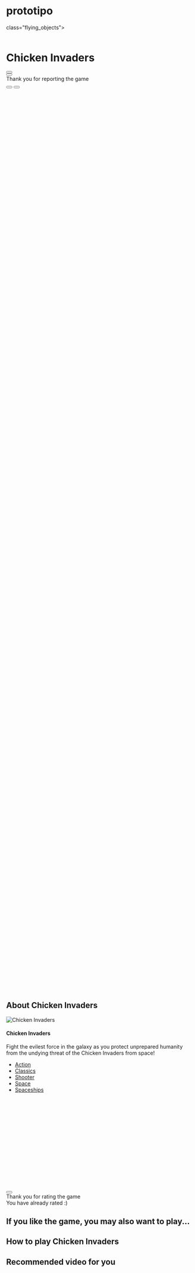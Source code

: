 # prototipo


class="flying_objects"><div class="planet"></div><div class="mars floating duration7s"></div><div class="moon"></div><div class="small_planet"></div><div class="tiny_planet"></div></div><script type="text/javascript">var game_veedi_width = 970;</script><div class="horizontal_banner_wrapper text-center"><div id="JL-GP-BEFORE-GAME" class="bevel_effect banner"><script type="text/javascript">if(!horizontal_banner.width){
	        removeElement( document.getElementById( "JL-GP-BEFORE-GAME" )  );
	}</script><div id="div-gpt-ad-1499596935273-2"><script>googletag.cmd.push(function() { googletag.display('div-gpt-ad-1499596935273-2'); });</script></div></div></div><div class="game_wrapper text-center"><div id="game_div" class="game"><script type="text/javascript">document.getElementById("game_div").style.width = game_div_width + 'px';</script><header class="clearfix"><a href="/" class="joyland_logo_game_page float-right" title="JoyLand Games"></a></header><div class="lightbox_header"><div class="game_header"><h1 itemprop="name" id="game_title">Chicken Invaders</h1><script type="text/javascript">if (is_game_title_width_set){
						document.getElementById("game_title").style.width = banner_calc_data.game_width + 'px';
					}</script><div class="lightbox_header_buttons"><div class="lightbox_header_button_wrapper"><button id="game_not_working_button" class="lightbox_header_button" title="Report game as broken"><i class="svgsingleicon broken_icon"></i></button><div class="game_not_working_popup_wrapper bevel_effect alert"><button title="Close" class="close_popup popup_corner_button"></button><div class="inside"><i class="alert_icon"></i><div class="popup_container"><div class="message success">Thank you for reporting the game</div><div class="message error"></div></div></div></div></div><button id="fullscreen_button" class="lightbox_header_button" title="Full Screen"><i class="svgsingleicon fullscreen_icon"></i></button> <button id="how_to_play_button" class="lightbox_header_button" title="How to play?"><i class="svgsingleicon question_icon"></i></button></div></div><div itemprop="description" style="display:none">Fight the evilest force in the galaxy as you protect unprepared humanity from the undying threat of the Chicken Invaders from space!</div><div itemprop="aggregateRating" itemscope itemtype="http://schema.org/AggregateRating" style="display:none"><span itemprop="ratingValue">5</span> <span itemprop="ratingCount">1</span></div><a href="/" class="sign_back_top" title="JoyLand Games"></a></div><div class="gcontent flex-container"><div class="adv adv_left"><div id="JL-GP-SIDE-LEFT"><script type="text/javascript">if(!game_content_banner_left.width){
        removeElement( document.getElementById("JL-GP-SIDE-LEFT") );
}</script><div id="div-gpt-ad-1501673039733-0"><script>googletag.cmd.push(function() { googletag.display('div-gpt-ad-1501673039733-0'); });</script></div></div></div><div id="games_grid_div_left" class="games_grid vertical_grid vertical_grid_left" style="height:808px"></div><script type="text/javascript">if (!games_grid_left.width){ removeElement(document.getElementById("games_grid_div_left")); }</script><div class="gameContent-wrapper"><div id="gameContent" class="text-center loading" style="width:600px;height:808px"><div id="gamePlayContainer" data-isiframe="true" data-src="https://html5.gamedistribution.com/c0dfc3c50d5748d7b83931de5e2fa849/" data-width="500" data-height="800"></div></div></div><div id="games_grid_div_right" class="games_grid vertical_grid vertical_grid_right" style="height:808px"></div><script type="text/javascript">if (!games_grid_right.width){ removeElement(document.getElementById("games_grid_div_right")); }</script><div class="adv adv_right"><div id="JL-GP-SIDE-RIGHT"><script type="text/javascript">if(!game_content_banner_right.width){
	removeElement( document.getElementById("JL-GP-SIDE-RIGHT") );
}</script><div id="div-gpt-ad-1501673039733-1"><script>googletag.cmd.push(function() { googletag.display('div-gpt-ad-1501673039733-1'); });</script></div></div></div></div></div></div><div class="about_game_wrapper text-center"><div id="about_game_div" class="about_game"><div class="lightbox_blue_header bevel_with_shadow"><div class="blueman right_blueman"></div><h2 class="cube-title">About Chicken Invaders</h2></div><div class="inside flex-container"><div class="lside"><div class="desc"><div class="media-object"><div class="media-object-section"><div class="thumbnail"><img src="/dist/assets/img/games/slider-desktop/game-898.png" alt="Chicken Invaders"></div></div><div class="media-object-section read-wrapper"><h4 class="title">Chicken Invaders</h4><p class="description">Fight the evilest force in the galaxy as you protect unprepared humanity from the undying threat of the Chicken Invaders from space!</p></div></div></div><div class="tags"><ul class="tags_list"><li><a href="/tags/action-games/">Action</a></li><li><a href="/tags/classics-games/">Classics</a></li><li><a href="/tags/shooter-games/">Shooter</a></li><li><a href="/tags/space2-games/">Space</a></li><li><a href="/tags/spaceships-games/">Spaceships</a></li></ul></div><div class="bottom"><div class="inside flex-container"><div class="rankstars"><div id="rateYo"></div><div class="counter"></div></div><div class="sep"><div class="brd"></div></div><div class="sharing"><div class="shareaholic-canvas" data-app="share_buttons" data-app-id="25731256"></div></div></div></div></div><div class="sep"></div><div class="rside text-center"><div id="JL-GP-IN-ABOUT"><div id="div-gpt-ad-1499596935273-5" style="height:250px; width:300px"><script>googletag.cmd.push(function() { googletag.display('div-gpt-ad-1499596935273-5'); });</script></div></div></div></div><div class="rank_popup_wrapper bevel_effect alert"><button title="Close" class="close_popup popup_corner_button"></button><div class="inside"><i class="alert_icon"></i><div class="popup_container"><div class="message success">Thank you for rating the game</div><div class="message error">You have already rated :)</div></div></div></div></div></div><div class="bottom_game_horizontal_banner_wrapper text-center"><div class="bevel_effect banner" id="JL-GP-UNDER-GAME"><div id="div-gpt-ad-1499596935273-6"><script>googletag.cmd.push(function() { googletag.display('div-gpt-ad-1499596935273-6'); });</script></div></div></div><div class="recommend_game_wrapper text-center"><div class="recommend_game"><div class="games_gallery bevel_with_shadow"><div class="lightbox_blue_header bevel_with_shadow"><h2 class="cube-title">If you like the game, you may also want to play...</h2></div><div class="games_slider games_grid"><div class="slider_wrapper"></div></div></div><a href="https://www.joy.land" class="home_island" title="Back to Home"></a> <a href="https://www.joy.land" class="rocket_game" title="Back to Home"></a><div class="bush bush1"></div><div class="bush bush2"></div><div class="yellowman" title="WOW! So many good games!"></div></div></div><div class="how_to_game_wrapper text-center"><div id="how_to_game" class="how_to_game"><div class="lightbox_blue_header bevel_with_shadow"><div class="blueman"></div><h2 id="how_to_game_title_how_to_play" class="cube-title">How to play Chicken Invaders</h2><h2 id="how_to_game_title_recommended" class="cube-title">Recommended video for you</h2></div><script type="text/javascript">var game_orig_title = "Chicken Invaders", game_veedi_publisher_id = 74655293, game_title = "Chicken Invaders", game_lang = "en";</script><div class="inside bevel_effect"><script type="text/javascript" id="veediInit">var _v,settings = {
game : game_orig_title,
publisherId : game_veedi_publisher_id,
width  :  game_veedi_width,
lang :  game_lang,
gametitle  :  game_title,
onVideoFound :  function() {
	document.getElementById('how_to_play_button').style.display = 'block';
	document.getElementById('how_to_game').style.display = 'block';
},
onShowTop10Video: function() {
	document.getElementById('how_to_play_button').style.display = 'block';
	document.getElementById('how_to_game').style.display = 'block';
	document.getElementById('how_to_game_title_how_to_play').style.display = 'none';
	document.getElementById('how_to_game_title_recommended').style.display = 'block';
},
onVideoNotFound : function() { 
},
onError  :  function(data) {     
},
onFullscreen  : function(boolean) {     
}
};
(function(settings)  {
var vScript = document.createElement('script'); 
